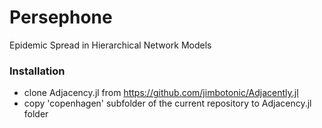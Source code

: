 # Persephone

Epidemic Spread in Hierarchical Network Models

### Installation

* clone Adjacency.jl from https://github.com/jimbotonic/Adjacently.jl
* copy 'copenhagen' subfolder of the current repository to Adjacency.jl folder
